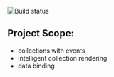 ![Build status](https://travis-ci.org/rwhitmire/fw.svg)

## Project Scope:

* collections with events
* intelligent collection rendering
* data binding
